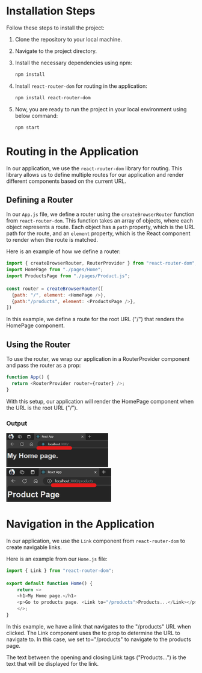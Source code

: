 # Installation Steps

Follow these steps to install the project:

1. Clone the repository to your local machine.
2. Navigate to the project directory.
3. Install the necessary dependencies using npm:

    ```bash
    npm install
    ```

4. Install `react-router-dom` for routing in the application:

    ```bash
    npm install react-router-dom
    ```

5. Now, you are ready to run the project in your local environment using below command:

    ```bash
    npm start
    ```

# Routing in the Application

In our application, we use the `react-router-dom` library for routing. This library allows us to define multiple routes for our application and render different components based on the current URL.

## Defining a Router

In our `App.js` file, we define a router using the `createBrowserRouter` function from `react-router-dom`. This function takes an array of objects, where each object represents a route. Each object has a `path` property, which is the URL path for the route, and an `element` property, which is the React component to render when the route is matched.

Here is an example of how we define a router:

```javascript
import { createBrowserRouter, RouterProvider } from "react-router-dom";
import HomePage from "./pages/Home";
import ProductsPage from "./pages/Product.js";

const router = createBrowserRouter([
  {path: "/", element: <HomePage />},
  {path:"/products", element: <ProductsPage />},
])
```
In this example, we define a route for the root URL ("/") that renders the HomePage component.


## Using the Router
To use the router, we wrap our application in a RouterProvider component and pass the router as a prop:

```javascript
function App() {
  return <RouterProvider router={router} />;
}
```
With this setup, our application will render the HomePage component when the URL is the root URL ("/").

### Output
<img src="./img/img1.png" alt="Root Path" height="90"/>
<img src="./img/img2.png" alt="Product Path" height="90"/>

# Navigation in the Application

In our application, we use the `Link` component from `react-router-dom` to create navigable links.

Here is an example from our `Home.js` file:

```javascript
import { Link } from "react-router-dom";

export default function Home() {
    return <>
    <h1>My Home page.</h1>
    <p>Go to products page. <Link to="/products">Products...</Link></p>
    </>;
}
```
In this example, we have a link that navigates to the "/products" URL when clicked. The Link component uses the to prop to determine the URL to navigate to. In this case, we set to="/products" to navigate to the products page.

The text between the opening and closing Link tags ("Products...") is the text that will be displayed for the link.
